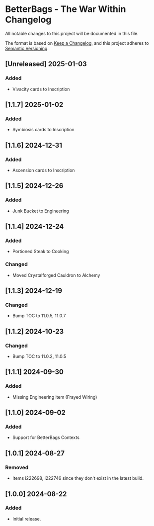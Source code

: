 # BetterBags - The War Within Changelog

All notable changes to this project will be documented in this file.

The format is based on [Keep a Changelog](https://keepachangelog.com/en/1.1.0/),
and this project adheres to [Semantic Versioning](https://semver.org/spec/v2.0.0.html).

## [Unreleased] 2025-01-03
### Added
- Vivacity cards to Inscription

## [1.1.7] 2025-01-02
### Added
- Symbiosis cards to Inscription

## [1.1.6] 2024-12-31
### Added
- Ascension cards to Inscription

## [1.1.5] 2024-12-26
### Added
- Junk Bucket to Engineering

## [1.1.4] 2024-12-24
### Added
- Portioned Steak to Cooking
### Changed
- Moved Crystalforged Cauldron to Alchemy

## [1.1.3] 2024-12-19
### Changed
- Bump TOC to 11.0.5, 11.0.7

## [1.1.2] 2024-10-23
### Changed
- Bump TOC to 11.0.2, 11.0.5

## [1.1.1] 2024-09-30
### Added
- Missing Engineering item (Frayed Wiring)

## [1.1.0] 2024-09-02
### Added
- Support for BetterBags Contexts

## [1.0.1] 2024-08-27
### Removed
- Items i222698, i222746 since they don't exist in the latest build.

## [1.0.0] 2024-08-22
### Added
- Initial release.
